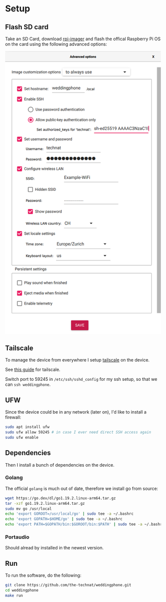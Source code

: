 # Setup

## Flash SD card

Take an SD Card, download [rpi-imager](https://github.com/raspberrypi/rpi-imager) and flash the offical Raspberry Pi OS on the card using the following advanced options:

![options](images/rpi-imager-options.png)

## Tailscale

To manage the device from everywhere I setup [tailscale](https://tailscale.com) on the device.

See [this guide](https://tailscale.com/kb/1197/install-rpi-bullseye/) for tailscale.

Switch port to 59245 in `/etc/ssh/sshd_config` for my ssh setup, so that we can `ssh weddingphone`.

## UFW

Since the device could be in any network (later on), I'd like to install a firewall:

```bash
sudo apt install ufw
sudo ufw allow 59245 # in case I ever need direct SSH access again
sudo ufw enable
```

## Dependencies

Then I install a bunch of dependencies on the device.

### Golang

The official `golang` is much out of date, therefore we install go from source:

```bash
wget https://go.dev/dl/go1.19.2.linux-arm64.tar.gz
tar -xzf go1.19.2.linux-arm64.tar.gz
sudo mv go /usr/local
echo 'export GOROOT=/usr/local/go' | sudo tee -a ~/.bashrc
echo 'export GOPATH=$HOME/go' | sudo tee -a ~/.bashrc
echo 'export PATH=$GOPATH/bin:$GOROOT/bin:$PATH' | sudo tee -a ~/.bashrc
```

### Portaudio

Should alread by installed in the newest version.

## Run

To run the software, do the following:

```bash
git clone https://github.com/the-technat/weddingphone.git 
cd weddingphone
make run
```